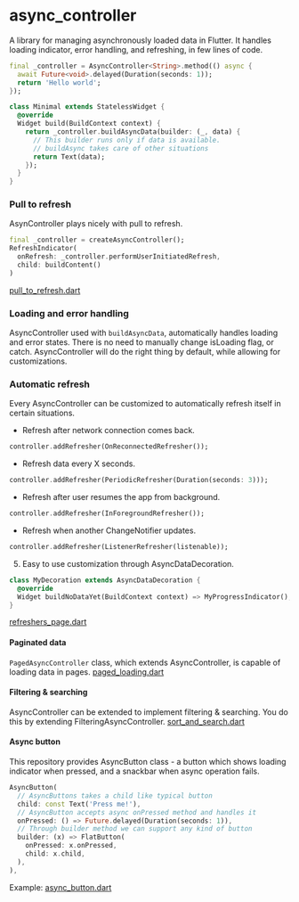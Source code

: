 # async_controller

A library for managing asynchronously loaded data in Flutter. It handles loading indicator, error handling, and refreshing, in few lines of code.

```dart
final _controller = AsyncController<String>.method(() async {
  await Future<void>.delayed(Duration(seconds: 1));
  return 'Hello world';
});

class Minimal extends StatelessWidget {
  @override
  Widget build(BuildContext context) {
    return _controller.buildAsyncData(builder: (_, data) {
      // This builder runs only if data is available.
      // buildAsync takes care of other situations
      return Text(data);
    });
  }
}
```

### Pull to refresh

AsynController plays nicely with pull to refresh.
```dart
final _controller = createAsyncController();
RefreshIndicator(
  onRefresh: _controller.performUserInitiatedRefresh,
  child: buildContent()
)
```
[pull_to_refresh.dart](example/lib/pull_to_refresh.dart)

### Loading and error handling

AsyncController used with `buildAsyncData`, automatically handles loading and error states. There is no need to manually change isLoading flag, or catch. AsyncController will do the right thing by default, while allowing for customizations.

### Automatic refresh

Every AsyncController can be customized to automatically refresh itself in certain situations.

* Refresh after network connection comes back.
```dart
controller.addRefresher(OnReconnectedRefresher());
```

* Refresh data every X seconds.
```dart
controller.addRefresher(PeriodicRefresher(Duration(seconds: 3)));
```

* Refresh after user resumes the app from background.
```dart
controller.addRefresher(InForegroundRefresher());
```

* Refresh when another ChangeNotifier updates.
```dart
controller.addRefresher(ListenerRefresher(listenable));
```

5. Easy to use customization through AsyncDataDecoration.
```dart
class MyDecoration extends AsyncDataDecoration {
  @override
  Widget buildNoDataYet(BuildContext context) => MyProgressIndicator();
}
```
[refreshers_page.dart](example/lib/refreshers_page.dart)

#### Paginated data

`PagedAsyncController` class, which extends AsyncController, is capable of loading data in pages.
[paged_loading.dart](example/lib/paged_loading.dart)

#### Filtering & searching

AsyncController can be extended to implement filtering & searching. You do this by extending FilteringAsyncController.
[sort_and_search.dart](example/lib/sort_and_search.dart)

#### Async button

This repository provides AsyncButton class - a button which shows loading indicator when pressed, and a snackbar when async operation fails.
```dart
AsyncButton(
  // AsyncButtons takes a child like typical button
  child: const Text('Press me!'),
  // AsyncButton accepts async onPressed method and handles it
  onPressed: () => Future.delayed(Duration(seconds: 1)),
  // Through builder method we can support any kind of button
  builder: (x) => FlatButton(
    onPressed: x.onPressed,
    child: x.child,
  ),
),
```
Example: [async_button.dart](example/lib/async_button.dart)